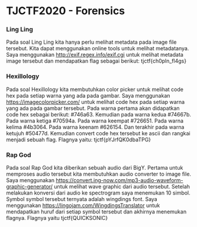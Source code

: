 # TJCTF2020 - Forensics

### Ling Ling
Pada soal Ling Ling kita hanya perlu melihat metadata pada image file tersebut. Kita dapat menggunakan online tools untuk melihat metadatanya. Saya menggunakan http://exif.regex.info/exif.cgi untuk melihat metadata image tersebut dan mendapatkan flag sebagai berikut: tjctf{ch0pln_fl4gs}


### Hexillology
Pada soal Hexillology kita membutuhkan color picker untuk melihat code hex pada setiap warna yang ada pada gambar. Saya menggunakan https://imagecolorpicker.com/ untuk melihat code hex pada setiap warna yang ada pada gambar tersebut. Pada warna pertama akan didapatkan code hex sebagai berikut: #746a63. Kemudian pada warna kedua #74667b. Pada warna ketiga #70594a. Pada warna keempat #726651. Pada warna kelima #4b3064. Pada warna keenam #626154. Dan terakhir pada warna ketujuh #50477d. Kemudian convert code hex tersebut ke ascii dan rangkai menjadi sebuah flag. Flagnya yaitu: tjctf{pYJrfQK0dbaTPG}


### Rap God
Pada soal Rap God kita diberikan sebuah audio dari BigY. Pertama untuk memproses audio tersebut kita membutuhkan audio converter to image file. Saya menggunakan https://convert.ing-now.com/mp3-audio-waveform-graphic-generator/ untuk melihat wave graphic dari audio tersebut. Setelah melakukan konversi dari audio ke spectrogram saya menemukan 10 simbol. Symbol symbol tersebut ternyata adalah wingdings font. Saya menggunakan https://lingojam.com/WingdingsTranslator untuk mendapatkan huruf dari setiap symbol tersebut dan akhirnya menemukan flagnya. Flagnya yaitu tjctf{QUICKSONIC}


